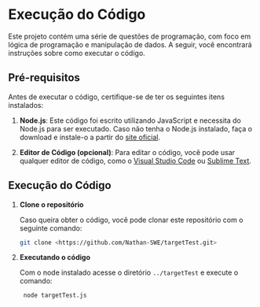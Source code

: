 # Execução do Código

Este projeto contém uma série de questões de programação, com foco em lógica de programação e manipulação de dados. A seguir, você encontrará instruções sobre como executar o código.

## Pré-requisitos

Antes de executar o código, certifique-se de ter os seguintes itens instalados:

1. **Node.js**: Este código foi escrito utilizando JavaScript e necessita do Node.js para ser executado. Caso não tenha o Node.js instalado, faça o download e instale-o a partir do [site oficial](https://nodejs.org/).

2. **Editor de Código (opcional)**: Para editar o código, você pode usar qualquer editor de código, como o [Visual Studio Code](https://code.visualstudio.com/) ou [Sublime Text](https://www.sublimetext.com/).

## Execução do Código

1. **Clone o repositório**

   Caso queira obter o código, você pode clonar este repositório com o seguinte comando:

   ```bash
   git clone <https://github.com/Nathan-SWE/targetTest.git>

   ```

2. **Executando o código**

   Com o node instalado acesse o diretório `../targetTest` e execute o comando:

   ```bash
    node targetTest.js
   ```
